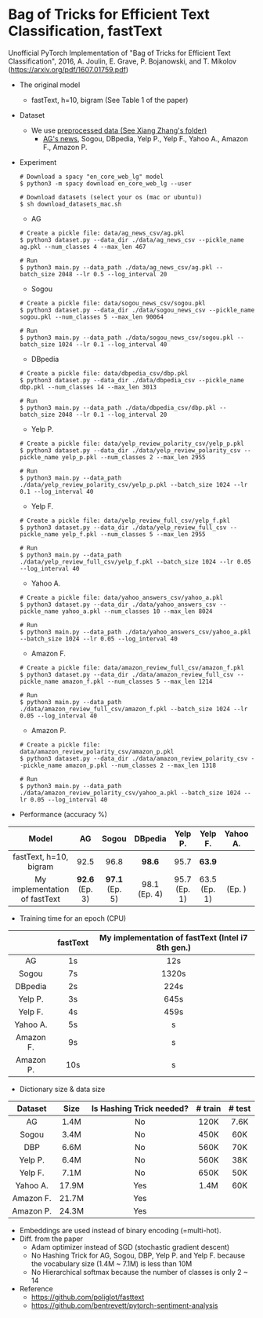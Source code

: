 # Bag of Tricks for Efficient Text Classification, fastText
Unofficial PyTorch Implementation of "Bag of Tricks for Efficient Text Classification", 2016, A. Joulin, E. Grave, P. Bojanowski, and T. Mikolov (https://arxiv.org/pdf/1607.01759.pdf)

* The original model
    * fastText, h=10, bigram (See Table 1 of the paper)
* Dataset
    * We use [preprocessed data (See Xiang Zhang's folder)](https://drive.google.com/drive/u/0/folders/0Bz8a_Dbh9Qhbfll6bVpmNUtUcFdjYmF2SEpmZUZUcVNiMUw1TWN6RDV3a0JHT3kxLVhVR2M)
        * [AG's news](http://www.di.unipi.it/~gulli/AG_corpus_of_news_articles.html), Sogou, DBpedia, Yelp P., Yelp F., Yahoo A., Amazon F., Amazon P.
* Experiment
    ```
    # Download a spacy "en_core_web_lg" model
    $ python3 -m spacy download en_core_web_lg --user
    
    # Download datasets (select your os (mac or ubuntu))
    $ sh download_datasets_mac.sh
    ```

    * AG
    ```
    # Create a pickle file: data/ag_news_csv/ag.pkl
    $ python3 dataset.py --data_dir ./data/ag_news_csv --pickle_name ag.pkl --num_classes 4 --max_len 467
    
    # Run
    $ python3 main.py --data_path ./data/ag_news_csv/ag.pkl --batch_size 2048 --lr 0.5 --log_interval 20
    ```
  
    * Sogou
    ```
    # Create a pickle file: data/sogou_news_csv/sogou.pkl
    $ python3 dataset.py --data_dir ./data/sogou_news_csv --pickle_name sogou.pkl --num_classes 5 --max_len 90064
    
    # Run
    $ python3 main.py --data_path ./data/sogou_news_csv/sogou.pkl --batch_size 1024 --lr 0.1 --log_interval 40
    ```

    * DBpedia
    ```
    # Create a pickle file: data/dbpedia_csv/dbp.pkl
    $ python3 dataset.py --data_dir ./data/dbpedia_csv --pickle_name dbp.pkl --num_classes 14 --max_len 3013
    
    # Run
    $ python3 main.py --data_path ./data/dbpedia_csv/dbp.pkl --batch_size 2048 --lr 0.1 --log_interval 20
    ```

    * Yelp P.
    ```
    # Create a pickle file: data/yelp_review_polarity_csv/yelp_p.pkl
    $ python3 dataset.py --data_dir ./data/yelp_review_polarity_csv --pickle_name yelp_p.pkl --num_classes 2 --max_len 2955
    
    # Run
    $ python3 main.py --data_path ./data/yelp_review_polarity_csv/yelp_p.pkl --batch_size 1024 --lr 0.1 --log_interval 40
    ```

    * Yelp F.
    ```
    # Create a pickle file: data/yelp_review_full_csv/yelp_f.pkl
    $ python3 dataset.py --data_dir ./data/yelp_review_full_csv --pickle_name yelp_f.pkl --num_classes 5 --max_len 2955
    
    # Run
    $ python3 main.py --data_path ./data/yelp_review_full_csv/yelp_f.pkl --batch_size 1024 --lr 0.05 --log_interval 40
    ```

    * Yahoo A.
    ```
    # Create a pickle file: data/yahoo_answers_csv/yahoo_a.pkl
    $ python3 dataset.py --data_dir ./data/yahoo_answers_csv --pickle_name yahoo_a.pkl --num_classes 10 --max_len 8024
    
    # Run
    $ python3 main.py --data_path ./data/yahoo_answers_csv/yahoo_a.pkl --batch_size 1024 --lr 0.05 --log_interval 40
    ```

    * Amazon F.
    ```
    # Create a pickle file: data/amazon_review_full_csv/amazon_f.pkl
    $ python3 dataset.py --data_dir ./data/amazon_review_full_csv --pickle_name amazon_f.pkl --num_classes 5 --max_len 1214
    
    # Run
    $ python3 main.py --data_path ./data/amazon_review_full_csv/amazon_f.pkl --batch_size 1024 --lr 0.05 --log_interval 40
    ```

    * Amazon P.
    ```
    # Create a pickle file: data/amazon_review_polarity_csv/amazon_p.pkl
    $ python3 dataset.py --data_dir ./data/amazon_review_polarity_csv --pickle_name amazon_p.pkl --num_classes 2 --max_len 1318
    
    # Run
    $ python3 main.py --data_path ./data/amazon_review_polarity_csv/yahoo_a.pkl --batch_size 1024 --lr 0.05 --log_interval 40
    ```

* Performance (accuracy %)

| Model                         | AG           | Sogou        | DBpedia      | Yelp P.      | Yelp F.      | Yahoo A.      | Amazon F.      | Amazon P.      |
|:-----------------------------:|:------------:|:------------:|:------------:|:------------:|:------------:|:-------------:|:--------------:|:--------------:|
| fastText, h=10, bigram        | 92.5         | 96.8         | __98.6__         | 95.7         | __63.9__         |          |          |          |
| My implementation of fastText | __92.6__ (Ep. 3) | __97.1__ (Ep. 5) | 98.1 (Ep. 4) | 95.7 (Ep. 1) | 63.5 (Ep. 1) |  (Ep. ) | (Ep. ) |  (Ep. ) |


* Training time for an epoch (CPU)

|        | fastText | My implementation of fastText (Intel i7 8th gen.) | 
|:------:|:--------:|:----------:|
| AG     | 1s       |   12s      |
| Sogou  | 7s       | 1320s      |
| DBpedia| 2s       |  224s      |
| Yelp P.| 3s       |  645s      |
| Yelp F.| 4s       |  459s      |
| Yahoo A.| 5s       |  s      |
| Amazon F.| 9s       |  s      |
| Amazon P.| 10s       |  s      |

* Dictionary size & data size

|Dataset   | Size      | Is Hashing Trick needed? | # train | # test |
|:--------:|:---------:|:---------:|:----:|:---:|
| AG       |  1.4M     | No        | 120K |7.6K |
| Sogou    |  3.4M     | No        | 450K | 60K |
| DBP      |  6.6M     | No        | 560K | 70K |
| Yelp P.  |  6.4M     | No        | 560K | 38K |
| Yelp F.  |  7.1M     | No        | 650K | 50K |
| Yahoo A. | 17.9M     | Yes       | 1.4M | 60K |
| Amazon F.| 21.7M     | Yes       |||
| Amazon P.| 24.3M     | Yes       |||


* Embeddings are used instead of binary encoding (=multi-hot).
* Diff. from the paper
    * Adam optimizer instead of SGD (stochastic gradient descent)
    * No Hashing Trick for AG, Sogou, DBP, Yelp P. and Yelp F. because the vocabulary size (1.4M ~ 7.1M) is less than 10M
    * No Hierarchical softmax because the number of classes is only 2 ~ 14
* Reference
    * https://github.com/poliglot/fasttext
    * https://github.com/bentrevett/pytorch-sentiment-analysis
